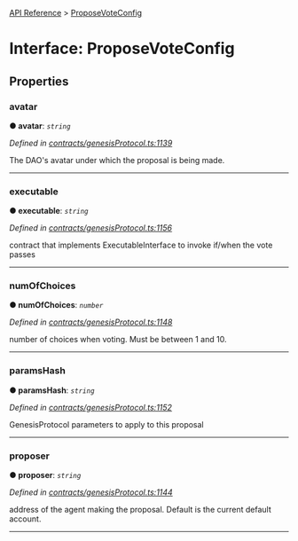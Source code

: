 [API Reference](../README.md) > [ProposeVoteConfig](../interfaces/ProposeVoteConfig.md)



# Interface: ProposeVoteConfig


## Properties
<a id="avatar"></a>

###  avatar

**●  avatar**:  *`string`* 

*Defined in [contracts/genesisProtocol.ts:1139](https://github.com/daostack/arc.js/blob/61e5f90/lib/contracts/genesisProtocol.ts#L1139)*



The DAO's avatar under which the proposal is being made.




___

<a id="executable"></a>

###  executable

**●  executable**:  *`string`* 

*Defined in [contracts/genesisProtocol.ts:1156](https://github.com/daostack/arc.js/blob/61e5f90/lib/contracts/genesisProtocol.ts#L1156)*



contract that implements ExecutableInterface to invoke if/when the vote passes




___

<a id="numOfChoices"></a>

###  numOfChoices

**●  numOfChoices**:  *`number`* 

*Defined in [contracts/genesisProtocol.ts:1148](https://github.com/daostack/arc.js/blob/61e5f90/lib/contracts/genesisProtocol.ts#L1148)*



number of choices when voting. Must be between 1 and 10.




___

<a id="paramsHash"></a>

###  paramsHash

**●  paramsHash**:  *`string`* 

*Defined in [contracts/genesisProtocol.ts:1152](https://github.com/daostack/arc.js/blob/61e5f90/lib/contracts/genesisProtocol.ts#L1152)*



GenesisProtocol parameters to apply to this proposal




___

<a id="proposer"></a>

###  proposer

**●  proposer**:  *`string`* 

*Defined in [contracts/genesisProtocol.ts:1144](https://github.com/daostack/arc.js/blob/61e5f90/lib/contracts/genesisProtocol.ts#L1144)*



address of the agent making the proposal. Default is the current default account.




___


